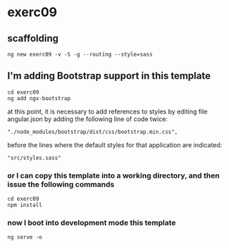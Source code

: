 # exerc09

## scaffolding

```shell
ng new exerc09 -v -S -g --routing --style=sass
```

## I'm adding Bootstrap support in this template

```shell
cd exerc09
ng add ngx-bootstrap
```

at this point, it is necessary to add references to styles by editing file angular.json by adding the following line of code twice:

```text
"./node_modules/bootstrap/dist/css/bootstrap.min.css",
```

before the lines where the default styles for that application are indicated:

```text
"src/styles.sass"
```

### or I can copy this template into a working directory, and then issue the following commands

```shell
cd exerc09
npm install
```

### now I boot into development mode this template

```shell
ng serve -o
```

